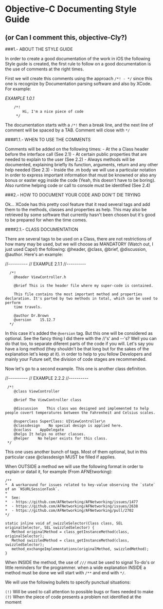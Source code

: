 # Objective-C Documenting Style Guide
## (or Can I comment this, objective-Cly?)


###1.- ABOUT THE STYLE GUIDE

  In order to create a good documentation of the work in iOS the following Style guide is created, the first rule to follow
  on a good documentation is the use of comments at the right times.

  First we will create this comments using the approach `/*! - */` since this one is recognize by Documentation parsing software
  and also by XCode. For example:


   *EXAMPLE 1.0.1*

```
    /*!
        Hi, I'm a nice piece of code
     */
```
  The documentation starts with a `/*!` then a break line, and the next line of comment will be spaced by a TAB. Comment will close  with `*/`

####1.1.- WHEN TO USE THE COMMENTS

  Comments will be added on the following times:
    - At the a Class header before the interface call (See 2.1)
    - At certain public properties that are needed to explain to the user (See 2.2)
    - Always methods will be documented, explaining briefly its function, arguments, return and any other help needed (See 2.3)
    - Inside the .m body we will use a particular notation in order to express important information that must be knowned or also
      any bonus or easter egg inside the code (Yeah, this doesn't have to be boring). Also runtime helping code or call to console
      must be identified (See 2.4)

###2.- HOW TO DOCUMENT YOUR CODE AND DON'T DIE TRYING

  Ok... XCode has this pretty cool feature that it read several tags and add them to the methods, classes and properties as help. This
  may also be retrieved by some software that currently hasn't been chosen but it's good to be prepared for when the time comes.

####2.1.- CLASS DOCUMENTATION

  There are several tags to be used on a Class, there are not restrictions of how many may be used, but we will choose as MANDATORY (Watch out,
  I just used Caps!) the following: @header, @class, @brief, @discussion, @author. Here's an example:

  //----------
  // EXAMPLE 2.1.1
  //----------
```
  /*!
    @header ViewController.h

    @brief This is the header file where my super-code is contained.

    This file contains the most important method and properties declaration. It's parted by two methods in total, which can be used to perform
    time travels.

    @author Dr.Brown
    @version    15.12.7
  */
```
 In this case it's added the `@version` tag. But this one will be considered as optional. See the fancy thing I did there with the //'s' and --'s?
 Well you can do that too, to separate diferent parts of the code if you will. Let's say you have a long method (they shouldn't be that long but
 for the sakes of the explanation let's keep at it). in order to help to you fellow Developers and mainly your Future self, the division of code
 stages are recommended.

 Now let's go to a second example. This one is another class definition.

 //----------
 // EXAMPLE 2.2.2
 //----------
```
 /*!
    @class ViewController

    @brief The ViewController class

    @discussion    This class was designed and implemented to help people covert temperatures between the Fahrenheit and Celsius scales.

    @superclass SuperClass: UIViewController\n
    @classdesign    No special design is applied here.
    @coclass    AppDelegate
    @helps It helps no other classes.
    @helper    No helper exists for this class.
 */
```
 This one uses another bunch of tags. Most of them optional, but in this particular case @classdesign MUST be filled if applies.

 When OUTSIDE a method we will use the following format in order to explain or datail it, for example (From AFNEtworking):

 ```
 /**
 *  A workaround for issues related to key-value observing the `state` of an `NSURLSessionTask`.
 *
 *  See:
 *  - https://github.com/AFNetworking/AFNetworking/issues/1477
 *  - https://github.com/AFNetworking/AFNetworking/issues/2638
 *  - https://github.com/AFNetworking/AFNetworking/pull/2702
 */

static inline void af_swizzleSelector(Class class, SEL originalSelector, SEL swizzledSelector) {
    Method originalMethod = class_getInstanceMethod(class, originalSelector);
    Method swizzledMethod = class_getInstanceMethod(class, swizzledSelector);
    method_exchangeImplementations(originalMethod, swizzledMethod);
}
```

 When INSIDE the method, the use of ```///``` must be used to signal To-do's or little reminders for the programmer.
 when a wide explanation INSIDE a method must be done we will start with ```/**``` and end with ```*/```.

 We will use the following bullets to specify punctual situations:

 ```(!)``` Will be used to call attention to possible bugs or fixes needed to make
 ```(?)``` When the piece of code presents a problem not identified at the moment 
